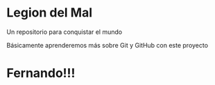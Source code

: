 # Legion del Mal
Un repositorio para conquistar el mundo

Básicamente aprenderemos más sobre Git y GitHub con este proyecto


# Fernando!!!



